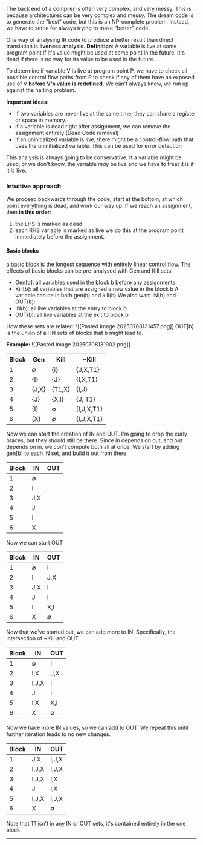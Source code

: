 
The back end of a compiler is often very complex, and very messy. This is because architectures can be very complex and messy.
The dream code is to generate the "best" code, but this is an NP-complete problem. Instead, we have to settle for always trying to make "better" code.

One way of analysing IR code to produce a better result than direct translation is **liveness analysis**.
**Definition**: A variable is live at some program point if it's value might be used at some point in the future. It's dead if there is no way for its value to be used in the future.

To determine if variable V is live at program point P, we have to check all possible control flow paths from P to check if any of them have an exposed use of V **before V's value is redefined**. We can't always know, we run up against the halting problem.

**Important ideas**: 
- If two variables are never live at the same time, they can share a register or space in memory.
- if a variable is dead right after assignment, we can remove the assignment entirely (Dead Code removal)
- if an uninitialized variable is live, there might be a control-flow path that uses the uninitialized variable. This can be used for error detection

This analysis is always going to be conservative. If a variable might be used, or we don't know, the variable *may* be live and we have to treat it is if it *is* live.

### Intuitive approach
We proceed backwards through the code; start at the bottom, at which point everything is dead, and work our way up. If we reach an assignment, then **in this order**:
1. the LHS is marked as dead
2. each RHS variable is marked as live
we do this at the program point immediately before the assignment.

#### Basic blocks
a basic block is the longest sequence with entirely linear control flow. The effects of basic blocks can be pre-analysed  with Gen and Kill sets:
- Gen\[b\]: all variables used in the block b before any assignments
- Kill\[b\]: all variables that are assigned a new value in the block b
A variable can be in both gen(b) and kill(b)
We also want IN(b) and OUT(b):
- IN(b): all live variables at the entry to block b
- OUT(b): all live variables at the exit to block b

How these sets are related:
![[Pasted image 20250708131457.png]]
OUT\[b\] is the union of all IN sets of blocks that b might lead to.

**Example:**
![[Pasted image 20250708131902.png]]

| Block | Gen         | Kill        | ~Kill      |
| ----- | ----------- | ----------- | ---------- |
| 1     | $\emptyset$ | {i}         | {J,X,T1}   |
| 2     | {I}         | {J}         | {I,X,T1}   |
| 3     | {J,X}       | {T1,X}      | {I,J}      |
| 4     | {J}         | {X,I}       | {J, T1}    |
| 5     | {I}         | $\emptyset$ | {I,J,X,T1} |
| 6     | {X}         | $\emptyset$ | {I,J,X,T1} |
Now we can start the creation of IN and OUT. I'm going to drop the curly braces, but they should still be there.
Since in depends on out, and out depends on in, we con't compute both all at once. We start by adding gen\[b\] to each IN set, and build it out from there.

| Block | IN          | OUT |
| ----- | ----------- | --- |
| 1     | $\emptyset$ |     |
| 2     | I           |     |
| 3     | J,X         |     |
| 4     | J           |     |
| 5     | I           |     |
| 6     | X           |     |
Now we can start OUT

| Block | IN          | OUT         |
| ----- | ----------- | ----------- |
| 1     | $\emptyset$ | I           |
| 2     | I           | J,X         |
| 3     | J,X         | I           |
| 4     | J           | I           |
| 5     | I           | X,I         |
| 6     | X           | $\emptyset$ |
Now that we've started out, we can add more to IN. Specifically, the intersection of ~Kill and OUT

| Block | IN          | OUT         |
| ----- | ----------- | ----------- |
| 1     | $\emptyset$ | I           |
| 2     | I,X         | J,X         |
| 3     | I,J,X       | I           |
| 4     | J           | I           |
| 5     | I,X         | X,I         |
| 6     | X           | $\emptyset$ |
Now we have more IN values, so we can add to OUT. We repeat this until further iteration leads to no new changes.

| Block | IN    | OUT         |
| ----- | ----- | ----------- |
| 1     | J,X   | I,J,X       |
| 2     | I,J,X | I,J,X       |
| 3     | I,J,X | I,X         |
| 4     | J     | I,X         |
| 5     | I,J,X | I,J,X       |
| 6     | X     | $\emptyset$ |
Note that T1 isn't in any IN or OUT sets, it's contained entirely in the one block.

___
